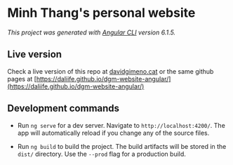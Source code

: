 # Minh Thang's personal website
*This project was generated with [Angular CLI](https://github.com/angular/angular-cli) version 6.1.5.*

## Live version
Check a live version of this repo at [davidgimeno.cat](http://davidgimeno.cat/) or the same github pages at [https://daliife.github.io/dgm-website-angular/](https://daliife.github.io/dgm-website-angular/)

## Development commands
* Run `ng serve` for a dev server. Navigate to `http://localhost:4200/`. The app will automatically reload if you change any of the source files.

* Run `ng build` to build the project. The build artifacts will be stored in the `dist/` directory. Use the `--prod` flag for a production build.
